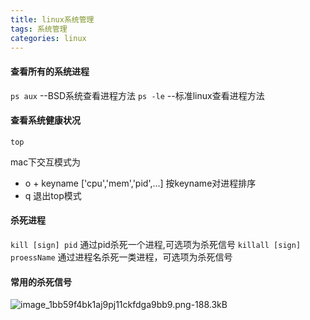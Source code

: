 ```yaml
---
title: linux系统管理
tags: 系统管理
categories: linux
---
```


#### 查看所有的系统进程
`ps aux`    --BSD系统查看进程方法
`ps -le`    --标准linux查看进程方法


#### 查看系统健康状况
`top`

mac下交互模式为
- o + keyname  ['cpu','mem','pid',...] 按keyname对进程排序
- q 退出top模式


#### 杀死进程
`kill [sign] pid`      通过pid杀死一个进程,可选项为杀死信号
`killall [sign] proessName` 通过进程名杀死一类进程，可选项为杀死信号


#### 常用的杀死信号
![image_1bb59f4bk1aj9pj11ckfdga9bb9.png-188.3kB][1]


  [1]: http://static.zybuluo.com/kuo-hao/jzc5n8i4lme2jkuwi9ayxf9c/image_1bb59f4bk1aj9pj11ckfdga9bb9.png